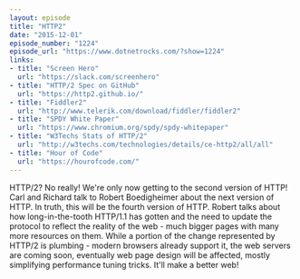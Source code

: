 ```yaml
---
layout: episode
title: "HTTP2"
date: "2015-12-01"
episode_number: "1224"
episode_url: "https://www.dotnetrocks.com/?show=1224"
links:
- title: "Screen Hero"
  url: "https://slack.com/screenhero"
- title: "HTTP/2 Spec on GitHub"
  url: "https://http2.github.io/"
- title: "Fiddler2"
  url: "http://www.telerik.com/download/fiddler/fiddler2"
- title: "SPDY White Paper"
  url: "https://www.chromium.org/spdy/spdy-whitepaper"
- title: "W3Techs Stats of HTTP/2"
  url: "http://w3techs.com/technologies/details/ce-http2/all/all"
- title: "Hour of Code"
  url: "https://hourofcode.com/"
---
```


HTTP/2? No really! We're only now getting to the second version of HTTP! Carl and Richard talk to Robert Boedigheimer about the next version of HTTP. In truth, this will be the fourth version of HTTP. Robert talks about how long-in-the-tooth HTTP/1.1 has gotten and the need to update the protocol to reflect the reality of the web - much bigger pages with many more resources on them. While a portion of the change represented by HTTP/2 is plumbing - modern browsers already support it, the web servers are coming soon, eventually web page design will be affected, mostly simplifying performance tuning tricks. It'll make a better web!
